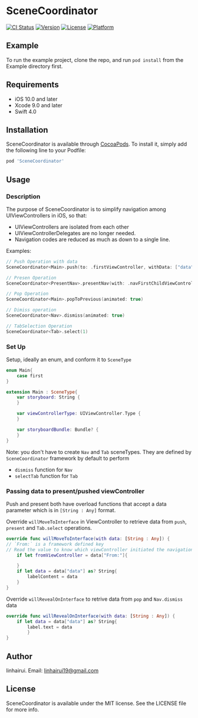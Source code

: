 # SceneCoordinator

[![CI Status](https://img.shields.io/travis/linhairui19@gmail.com/SceneCoordinator.svg?style=flat)](https://travis-ci.org/linhairui19@gmail.com/SceneCoordinator)
[![Version](https://img.shields.io/cocoapods/v/SceneCoordinator.svg?style=flat)](https://cocoapods.org/pods/SceneCoordinator)
[![License](https://img.shields.io/cocoapods/l/SceneCoordinator.svg?style=flat)](https://cocoapods.org/pods/SceneCoordinator)
[![Platform](https://img.shields.io/cocoapods/p/SceneCoordinator.svg?style=flat)](https://cocoapods.org/pods/SceneCoordinator)

## Example

To run the example project, clone the repo, and run `pod install` from the Example directory first.

## Requirements
* iOS 10.0 and later
* Xcode 9.0 and later
* Swift 4.0


## Installation

SceneCoordinator is available through [CocoaPods](https://cocoapods.org). To install
it, simply add the following line to your Podfile:

```ruby
pod 'SceneCoordinator'
```


## Usage
### Description
The purpose of SceneCoordinator is to simplify navigation among UIViewControllers in iOS, so that:
* UIViewControllers are isolated from each other
* UIViewControllerDelegates are no longer needed. 
* Navigation codes are reduced as much as down to a single line. 

Examples:
```swift
// Push Operation with data 
SceneCoordinator<Main>.push(to: .firstViewController, withData: ["data" : "FromMain"], animated: true)

// Presen Operation 
SceneCoordinator<PresentNav>.presentNav(with: .navFirstChildViewController, animated: true)

// Pop Operation
SceneCoordinator<Main>.popToPrevious(animated: true)

// Dimiss operation 
SceneCoordinator<Nav>.dismiss(animated: true)

// TabSelection Operation
SceneCoordinator<Tab>.select(1)
```

### Set Up
Setup, ideally an enum, and conform it to `SceneType`
```swift
enum Main{
    case first
}

extension Main : SceneType{
    var storyboard: String {
    }

    var viewControllerType: UIViewController.Type {
    }

    var storyboardBundle: Bundle? {
    }
}
```

Note: you don't have to create `Nav` and `Tab` sceneTypes. They are defined by `SceneCoordinator` framework by default to perform 
- `dismiss` function for `Nav`
- `selectTab` function for `Tab`

### Passing data to present/pushed viewController 
Push and present both have overload functions that accept a data parameter which is in `[String : Any]` format. 

Override `willMoveToInterface` in ViewController to retrieve data from `push`, `present` and `Tab.select` operations.
```swift
override func willMoveToInterface(with data: [String : Any]) {
// `From:` is a framework defined key
// Read the value to know which viewController initiated the navigation
    if let fromViewController = data["From:"]{

    }
    if let data = data["data"] as? String{
        labelContent = data
    }
}
```

Override `willRevealOnInterface` to retrive data from `pop` and `Nav.dismiss` data

```swift
override func willRevealOnInterface(with data: [String : Any]) {
    if let data = data["data"] as? String{
        label.text = data
        }
}
```


## Author

linhairui. Email: linhairui19@gmail.com

## License

SceneCoordinator is available under the MIT license. See the LICENSE file for more info.

